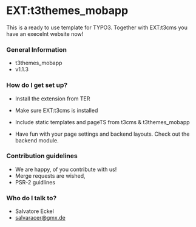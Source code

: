 # EXT:t3themes_mobapp #

This is a ready to use template for TYPO3. Together with EXT:t3cms you have an execelnt website now!

### General Information ###

* t3themes_mobapp
* v1.1.3

### How do I get set up? ###

* Install the extension from TER
* Make sure EXT:t3cms is installed
* Include static templates and pageTS from t3cms & t3themes_mobapp

* Have fun with your page settings and backend layouts. Check out the backend module.

### Contribution guidelines ###

* We are happy, of you contribute with us!
* Merge requests are wished,
* PSR-2 guidlines

### Who do I talk to? ###

* Salvatore Eckel
* salvaracer@gmx.de